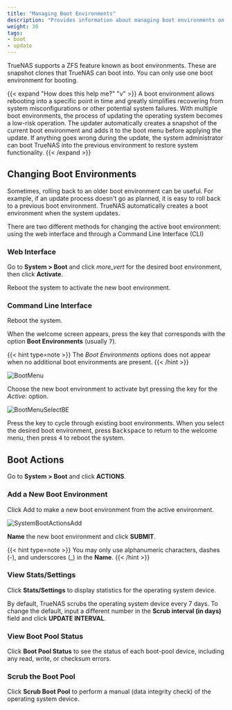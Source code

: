 ```yaml
---
title: "Managing Boot Environments"
description: "Provides information about managing boot environments on TrueNAS CORE."
weight: 30
tags:
- boot
- update
---
```


TrueNAS supports a ZFS feature known as boot environments.
These are snapshot clones that TrueNAS can boot into.
You can only use one boot environment for booting.

{{< expand "How does this help me?" "v" >}}
A boot environment allows rebooting into a specific point in time and greatly simplifies recovering from system misconfigurations or other potential system failures.
With multiple boot environments, the process of updating the operating system becomes a low-risk operation.
The updater automatically creates a snapshot of the current boot environment and adds it to the boot menu before applying the update.
If anything goes wrong during the update, the system administrator can boot TrueNAS into the previous environment to restore system functionality.
{{< /expand >}}

## Changing Boot Environments

Sometimes, rolling back to an older boot environment can be useful.
For example, if an update process doesn't go as planned, it is easy to roll back to a previous boot environment.
TrueNAS automatically creates a boot environment when the system updates.

There are two different methods for changing the active boot environment: using the web interface and through a Command Line Interface (CLI)

### Web Interface

Go to **System > Boot** and click <i class="material-icons" aria-hidden="true" title="Options">more_vert</i> for the desired boot environment, then click **Activate**.

Reboot the system to activate the new boot environment.

### Command Line Interface

Reboot the system.

When the welcome screen appears, press the key that corresponds with the option **Boot Environments** (usually <kbd>7</kbd>).

{{< hint type=note >}}
The *Boot Environments* options does not appear when no additional boot environments are present.
{{< /hint >}}

![BootMenu](/images/CORE/BootMenu.png "TrueNAS Boot Menu")

Choose the new boot environment to activate byt pressing the key for the *Active:* option. 

![BootMenuSelectBE](/images/CORE/BootMenuSelectBE.png "Selecting a Boot Environment")

Press the key to cycle through existing boot environments.
When you select the desired boot environment, press <kbd>Backspace</kbd> to return to the welcome menu, then press <kbd>4</kbd> to reboot the system.

## Boot Actions

Go to **System > Boot** and click **ACTIONS**.

### Add a New Boot Environment

Click Add to make a new boot environment from the active environment.

![SystemBootActionsAdd](/images/CORE/System/SystemBootActionsAdd.png "Creating a new Boot Environment")

**Name** the new boot environment and click **SUBMIT**.

{{< hint type=note >}}
You may only use alphanumeric characters, dashes (-), and underscores (_) in the **Name**.
{{< /hint >}}

### View Stats/Settings

Click **Stats/Settings** to display statistics for the operating system device.

By default, TrueNAS scrubs the operating system device every 7 days.
To change the default, input a different number in the **Scrub interval (in days)** field and click **UPDATE INTERVAL**.

### View Boot Pool Status

Click **Boot Pool Status** to see the status of each boot-pool device, including any read, write, or checksum errors.

### Scrub the Boot Pool

Click **Scrub Boot Pool** to perform a manual (data integrity check) of the operating system device.  
